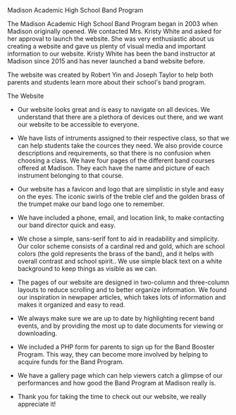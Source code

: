  Madison Academic High School Band Program

The Madison Academic High School Band Program began in 2003 when Madison originally opened. We contacted Mrs. Kristy White
and asked for her approval to launch the website. She was very enthusiastic about us creating a website and gave us plenty of visual media and important information to our website. Kristy White has been the band instructor at Madison since 2015 and has never launched a band website before.

The website was created by Robert Yin and Joseph Taylor to help both parents and students learn more about their school's band program.

 The Website

- Our website looks great and is easy to navigate on all devices. We understand that there are a plethora of devices out there, and we     want our website to be accessible to everyone.

- We have lists of intruments assigned to their respective class, so that we can help students take the cources they need. We also provide cource descriptions and requirements, so that there is no confusion when choosing a class. We have four pages of the different band courses offered at Madison. They each have the name and picture of each instrument belonging to that course.

- Our website has a favicon and logo that are simplistic in style and easy on the eyes. The iconic swirls of the treble clef and the golden brass of the trumpet make our band logo one to remember.

- We have included a phone, email, and location link, to make contacting our band director quick and easy.
  
  
- We chose a simple, sans-serif font to aid in readability and simplicity. Our color scheme consists of a cardinal red and gold, which are school colors (the gold represents the brass of the band), and it helps with overall contrast and school spirit.. We use simple black text on a white background to keep things as visible as we can.

- The pages of our website are designed in two-column and three-column layouts to reduce scrolling and to better organize information. We found our inspiration in newpaper articles, which takes lots of information and makes it organized and easy to read.

- We always make sure we are up to date by highlighting recent band events, and by providing the most up to date documents for viewing or downloading.

- We included a PHP form for parents to sign up for the Band Booster Program. This way, they can become more involved by helping to acquire funds for the Band Program.

- We have a gallery page which can help viewers catch a glimpse of our performances and how good the Band Program at Madison really is.
  
- Thank you for taking the time to check out our website, we really appreciate it!
